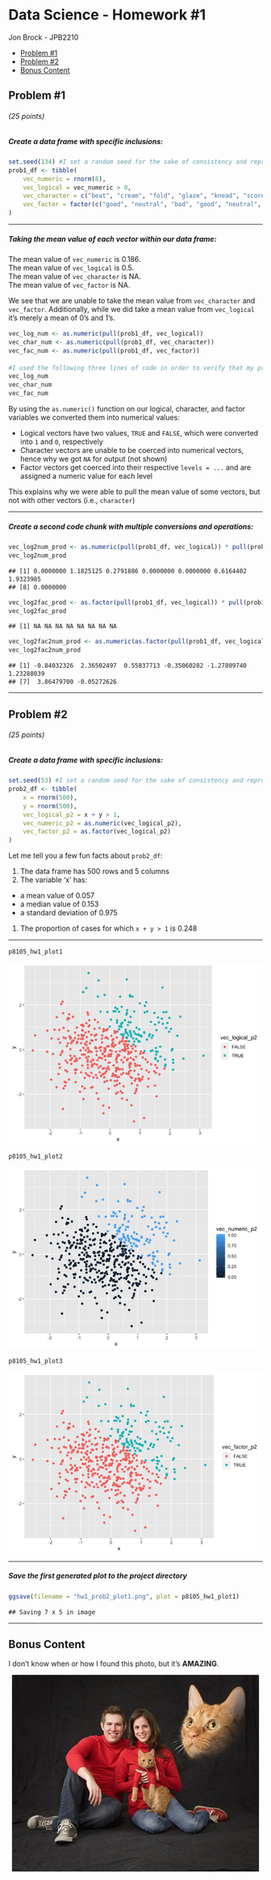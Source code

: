 Data Science - Homework \#1
================
Jon Brock - JPB2210

  - [Problem \#1](#problem-1)
  - [Problem \#2](#problem-2)
  - [Bonus Content](#bonus-content)

## Problem \#1

###### (*25 points*)

##### *Create a data frame with specific inclusions:*

``` r
set.seed(134) #I set a random seed for the sake of consistency and reproducibility
prob1_df <- tibble(
    vec_numeric = rnorm(8),
    vec_logical = vec_numeric > 0,
    vec_character = c("beat", "cream", "fold", "glaze", "knead", "score", "whip", "whisk"),
    vec_factor = factor(c("good", "neutral", "bad", "good", "neutral", "bad", "good", "bad"))
)
```

-----

##### *Taking the mean value of each vector within our data frame:*

The mean value of `vec_numeric` is 0.186.  
The mean value of `vec_logical` is 0.5.  
The mean value of `vec_character` is NA.  
The mean value of `vec_factor` is NA.

We see that we are unable to take the mean value from `vec_character`
and `vec_factor`. Additionally, while we did take a mean value from
`vec_logical` it’s merely a mean of 0’s and 1’s.

``` r
vec_log_num <- as.numeric(pull(prob1_df, vec_logical))
vec_char_num <- as.numeric(pull(prob1_df, vec_character))
vec_fac_num <- as.numeric(pull(prob1_df, vec_factor))

#I used the following three lines of code in order to verify that my previous code was successful
vec_log_num
vec_char_num
vec_fac_num
```

By using the `as.numeric()` function on our logical, character, and
factor variables we converted them into numerical values:

  - Logical vectors have two values, `TRUE` and `FALSE`, which were
    converted into `1` and `0`, respectively  
  - Character vectors are unable to be coerced into numerical vectors,
    hence why we got `NA` for output (not shown)  
  - Factor vectors get coerced into their respective `levels = ...` and
    are assigned a numeric value for each level

This explains why we were able to pull the mean value of some vectors,
but not with other vectors (i.e., `character`)

-----

##### *Create a second code chunk with multiple conversions and operations:*

``` r
vec_log2num_prod <- as.numeric(pull(prob1_df, vec_logical)) * pull(prob1_df, vec_numeric)
vec_log2num_prod  
```

    ## [1] 0.0000000 1.1825125 0.2791886 0.0000000 0.0000000 0.6164402 1.9323985
    ## [8] 0.0000000

``` r
vec_log2fac_prod <- as.factor(pull(prob1_df, vec_logical)) * pull(prob1_df, vec_numeric)
vec_log2fac_prod
```

    ## [1] NA NA NA NA NA NA NA NA

``` r
vec_log2fac2num_prod <- as.numeric(as.factor(pull(prob1_df, vec_logical))) * pull(prob1_df, vec_numeric)
vec_log2fac2num_prod
```

    ## [1] -0.84032326  2.36502497  0.55837713 -0.35060282 -1.27809740  1.23288039
    ## [7]  3.86479700 -0.05272626

-----

## Problem \#2

###### (*25 points*)

##### *Create a data frame with specific inclusions:*

``` r
set.seed(53) #I set a random seed for the sake of consistency and reproducibility
prob2_df <- tibble(
    x = rnorm(500),
    y = rnorm(500),
    vec_logical_p2 = x + y > 1,
    vec_numeric_p2 = as.numeric(vec_logical_p2),
    vec_factor_p2 = as.factor(vec_logical_p2)
)
```

Let me tell you a few fun facts about `prob2_df`:

1.  The data frame has 500 rows and 5 columns  
2.  The variable ‘x’ has:  

<!-- end list -->

  - a mean value of 0.057  
  - a median value of 0.153  
  - a standard deviation of 0.975  

<!-- end list -->

1.  The proportion of cases for which `x + y > 1` is 0.248

-----

``` r
p8105_hw1_plot1
```

<img src="p8105_hw1_jpb2210_files/figure-gfm/display_plots-1.png" style="display: block; margin: auto;" />

``` r
p8105_hw1_plot2
```

<img src="p8105_hw1_jpb2210_files/figure-gfm/display_plots-2.png" style="display: block; margin: auto;" />

``` r
p8105_hw1_plot3
```

<img src="p8105_hw1_jpb2210_files/figure-gfm/display_plots-3.png" style="display: block; margin: auto;" />

-----

##### *Save the first generated plot to the project directory*

``` r
ggsave(filename = "hw1_prob2_plot1.png", plot = p8105_hw1_plot1)
```

    ## Saving 7 x 5 in image

-----

## Bonus Content

I don’t know when or how I found this photo, but it’s **AMAZING**.

<center>

![](cat_family_photo.jpg)

</center>
